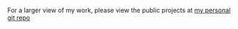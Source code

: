 For a larger view of my work, please view the public projects at [my personal git repo](https://git.lousando.xyz/)
